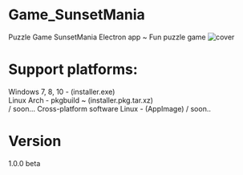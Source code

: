 # Game_SunsetMania
Puzzle Game SunsetMania
Electron app ~ Fun puzzle game
![cover](https://user-images.githubusercontent.com/51271834/60403163-89c66a80-9ba2-11e9-8507-237c7d5fba9b.png)
# Support platforms: 
Windows 7, 8, 10 - (installer.exe) <br>
Linux Arch  - pkgbuild ~ (installer.pkg.tar.xz) <br> / soon...
Cross-platform software Linux - (AppImage) / soon..
# Version
1.0.0  beta

